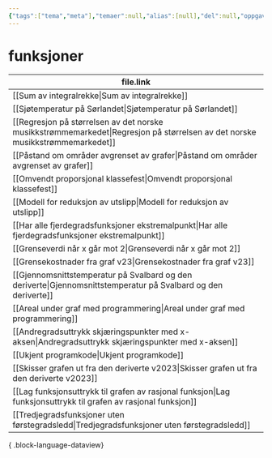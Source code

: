 ```yaml
---
{"tags":["tema","meta"],"temaer":null,"alias":[null],"del":null,"oppgave":null,"fag":null,"eksamen":null,"dg-publish":true,"title":"funksjoner","date":"2023-05-29","modified":"2023-06-01","permalink":"/temaer/funksjoner/","dgPassFrontmatter":true}
---
```



# funksjoner
| file.link                                                                                                                       |
| ------------------------------------------------------------------------------------------------------------------------------- |
| [[Sum av integralrekke\|Sum av integralrekke]]                                                                               |
| [[Sjøtemperatur på Sørlandet\|Sjøtemperatur på Sørlandet]]                                                                   |
| [[Regresjon på størrelsen av det norske musikkstrømmemarkedet\|Regresjon på størrelsen av det norske musikkstrømmemarkedet]] |
| [[Påstand om områder avgrenset av grafer\|Påstand om områder avgrenset av grafer]]                                           |
| [[Omvendt proporsjonal klassefest\|Omvendt proporsjonal klassefest]]                                                         |
| [[Modell for reduksjon av utslipp\|Modell for reduksjon av utslipp]]                                                         |
| [[Har alle fjerdegradsfunksjoner ekstremalpunkt\|Har alle fjerdegradsfunksjoner ekstremalpunkt]]                             |
| [[Grenseverdi når x går mot 2\|Grenseverdi når x går mot 2]]                                                                 |
| [[Grensekostnader fra graf v23\|Grensekostnader fra graf v23]]                                                               |
| [[Gjennomsnittstemperatur på Svalbard og den deriverte\|Gjennomsnittstemperatur på Svalbard og den deriverte]]               |
| [[Areal under graf med programmering\|Areal under graf med programmering]]                                                   |
| [[Andregradsuttrykk skjæringspunkter med x-aksen\|Andregradsuttrykk skjæringspunkter med x-aksen]]                           |
| [[Ukjent programkode\|Ukjent programkode]]                                                                                   |
| [[Skisser grafen ut fra den deriverte v2023\|Skisser grafen ut fra den deriverte v2023]]                                     |
| [[Lag funksjonsuttrykk til grafen av rasjonal funksjon\|Lag funksjonsuttrykk til grafen av rasjonal funksjon]]               |
| [[Tredjegradsfunksjoner uten førstegradsledd\|Tredjegradsfunksjoner uten førstegradsledd]]                                   |

{ .block-language-dataview}
